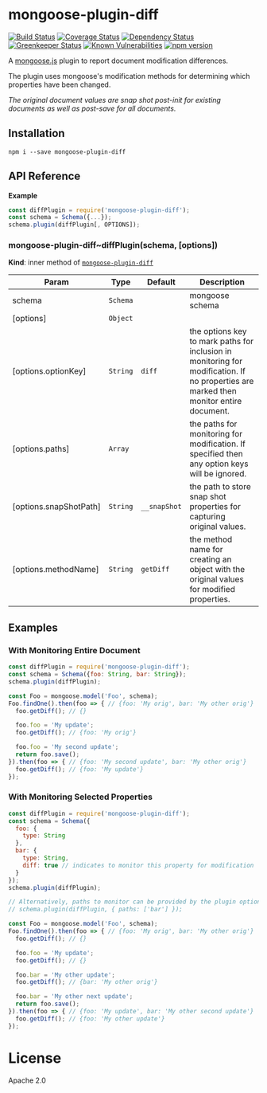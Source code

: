 mongoose-plugin-diff
====================

[![Build Status](https://travis-ci.org/CentralPing/mongoose-plugin-diff.svg?branch=master)](https://travis-ci.org/CentralPing/mongoose-plugin-diff)
[![Coverage Status](https://coveralls.io/repos/github/CentralPing/mongoose-plugin-diff/badge.svg)](https://coveralls.io/github/CentralPing/mongoose-plugin-diff)
[![Dependency Status](https://david-dm.org/CentralPing/mongoose-plugin-diff.svg)](https://david-dm.org/CentralPing/mongoose-plugin-diff)
[![Greenkeeper Status](https://badges.greenkeeper.io/CentralPing/mongoose-plugin-diff.svg)](https://greenkeeper.io/)
[![Known Vulnerabilities](https://snyk.io/test/github/centralping/mongoose-plugin-diff/badge.svg)](https://snyk.io/test/github/centralping/mongoose-plugin-diff)
[![npm version](https://img.shields.io/npm/v/mongoose-plugin-diff.svg)](https://www.npmjs.com/package/mongoose-plugin-diff)

A [mongoose.js](https://github.com/Automattic/mongoose/) plugin to report document modification differences.

The plugin uses mongoose's modification methods for determining which properties have been changed.

*The original document values are snap shot post-init for existing documents as well as post-save for all documents.*

## Installation

`npm i --save mongoose-plugin-diff`

## API Reference
**Example**  
```js
const diffPlugin = require('mongoose-plugin-diff');
const schema = Schema({...});
schema.plugin(diffPlugin[, OPTIONS]);
```
<a name="module_mongoose-plugin-diff..diffPlugin"></a>

### mongoose-plugin-diff~diffPlugin(schema, [options])
**Kind**: inner method of [<code>mongoose-plugin-diff</code>](#module_mongoose-plugin-diff)  

| Param | Type | Default | Description |
| --- | --- | --- | --- |
| schema | <code>Schema</code> |  | mongoose schema |
| [options] | <code>Object</code> |  |  |
| [options.optionKey] | <code>String</code> | <code>diff</code> | the options key to mark paths for inclusion in monitoring for modification. If no properties are marked then monitor entire document. |
| [options.paths] | <code>Array</code> |  | the paths for monitoring for modification. If specified then any option keys will be ignored. |
| [options.snapShotPath] | <code>String</code> | <code>__snapShot</code> | the path to store snap shot properties for capturing original values. |
| [options.methodName] | <code>String</code> | <code>getDiff</code> | the method name for creating an object with the original values for modified properties. |


## Examples

### With Monitoring Entire Document
```js
const diffPlugin = require('mongoose-plugin-diff');
const schema = Schema({foo: String, bar: String});
schema.plugin(diffPlugin);

const Foo = mongoose.model('Foo', schema);
Foo.findOne().then(foo => { // {foo: 'My orig', bar: 'My other orig'}
  foo.getDiff(); // {}

  foo.foo = 'My update';
  foo.getDiff(); // {foo: 'My orig'}

  foo.foo = 'My second update';
  return foo.save();
}).then(foo => { // {foo: 'My second update', bar: 'My other orig'}
  foo.getDiff(); // {foo: 'My update'}
});
```

### With Monitoring Selected Properties
```js
const diffPlugin = require('mongoose-plugin-diff');
const schema = Schema({
  foo: {
    type: String
  },
  bar: {
    type: String,
    diff: true // indicates to monitor this property for modification
  }
});
schema.plugin(diffPlugin);

// Alternatively, paths to monitor can be provided by the plugin options
// schema.plugin(diffPlugin, { paths: ['bar'] });

const Foo = mongoose.model('Foo', schema);
Foo.findOne().then(foo => { // {foo: 'My orig', bar: 'My other orig'}
  foo.getDiff(); // {}

  foo.foo = 'My update';
  foo.getDiff(); // {}

  foo.bar = 'My other update';
  foo.getDiff(); // {bar: 'My other orig'}

  foo.bar = 'My other next update';
  return foo.save();
}).then(foo => { // {foo: 'My update', bar: 'My other second update'}
  foo.getDiff(); // {foo: 'My other update'}
});
```

# License

Apache 2.0
